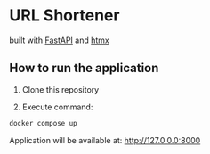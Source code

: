 # URL Shortener

built with [FastAPI](https://fastapi.tiangolo.com/) and [htmx](https://htmx.org/)

## How to run the application

1. Clone this repository

2. Execute command:

```bash
docker compose up
```

Application will be available at: http://127.0.0.0:8000
